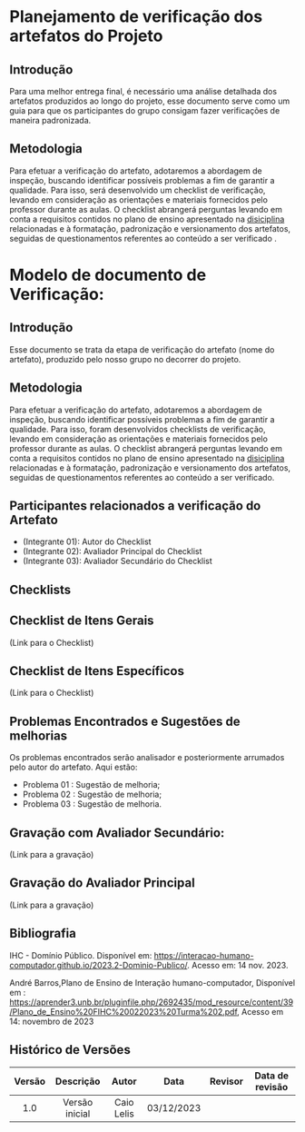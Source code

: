 # Planejamento de verificação dos artefatos do Projeto 


## Introdução

Para uma melhor entrega final, é necessário uma análise detalhada dos artefatos produzidos ao longo do projeto, esse documento serve como um guia para que os participantes do grupo consigam fazer verificações de maneira padronizada. 


## Metodologia

Para efetuar a verificação do artefato, adotaremos a abordagem de inspeção, buscando identificar possíveis problemas a fim de garantir a qualidade. Para isso, será desenvolvido um checklist de verificação, levando em consideração as orientações e materiais fornecidos pelo professor durante as aulas. O checklist abrangerá perguntas levando em conta a requisitos contidos no plano de ensino apresentado na [disiciplina](https://aprender3.unb.br/pluginfile.php/2692435/mod_resource/content/39/Plano_de_Ensino%20FIHC%20022023%20Turma%202.pdf) relacionadas e à formatação, padronização e versionamento dos artefatos, seguidas de questionamentos referentes ao conteúdo a ser verificado .


# Modelo de documento de Verificação:

##  Introdução

Esse documento se trata da etapa de verificação do artefato (nome do artefato), produzido pelo nosso grupo no decorrer do projeto.


## Metodologia

Para efetuar a verificação do artefato, adotaremos a abordagem de inspeção, buscando identificar possíveis problemas a fim de garantir a qualidade. Para isso, foram desenvolvidos checklists de verificação, levando em consideração as orientações e materiais fornecidos pelo professor durante as aulas. O checklist abrangerá perguntas levando em conta a requisitos contidos no plano de ensino apresentado na [disiciplina](https://aprender3.unb.br/pluginfile.php/2692435/mod_resource/content/39/Plano_de_Ensino%20FIHC%20022023%20Turma%202.pdf) relacionadas e à formatação, padronização e versionamento dos artefatos, seguidas de questionamentos referentes ao conteúdo a ser verificado.


## Participantes relacionados a verificação do Artefato

- (Integrante 01): Autor do Checklist
- (Integrante 02): Avaliador Principal do Checklist
- (Integrante 03): Avaliador Secundário do Checklist


## Checklists


## Checklist de Itens Gerais


(Link para o Checklist)

## Checklist de Itens Específicos

(Link para o Checklist)

## Problemas Encontrados e Sugestões de melhorias 

Os problemas encontrados serão analisador e posteriormente arrumados pelo autor do artefato. Aqui estão:

-  Problema 01 : Sugestão de melhoria;
-  Problema 02 : Sugestão de melhoria;
-  Problema 03 : Sugestão de melhoria.

## Gravação com Avaliador Secundário:

(Link para a gravação)

## Gravação do Avaliador Principal

(Link para a gravação)


## Bibliografia

IHC - Domínio Público. Disponível em: <https://interacao-humano-computador.github.io/2023.2-Dominio-Publico/>. Acesso em: 14 nov. 2023.

André Barros,Plano de Ensino de Interação humano-computador, Disponível em : <https://aprender3.unb.br/pluginfile.php/2692435/mod_resource/content/39/Plano_de_Ensino%20FIHC%20022023%20Turma%202.pdf>, Acesso em 14: novembro de 2023 



## **Histórico de Versões**

| Versão |          Descrição              |     Autor      |      Data      |   Revisor     |    Data de revisão    |  
|:------:|:-------------------------------:|:--------------:|:--------------:|:-------------:|:---------------------:|
|  1.0   | Versão inicial |  Caio Lelis   |   03/12/2023   |    |           |